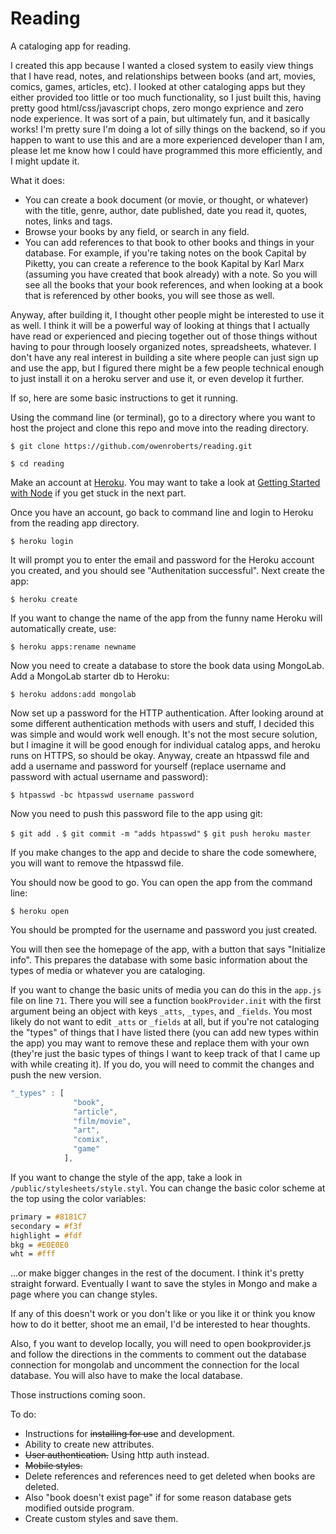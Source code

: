 Reading
=======

A cataloging app for reading.

I created this app because I wanted a closed system to easily view things that I have read, notes, and relationships between books (and art, movies, comics, games, articles, etc).  I looked at other cataloging apps but they either provided too little or too much functionality, so I just built this, having pretty good html/css/javascript chops, zero mongo exprience and zero node experience.  It was sort of a pain, but ultimately fun, and it basically works!  I'm pretty sure I'm doing a lot of silly things on the backend, so if you happen to want to use this and are a more experienced developer than I am, please let me know how I could have programmed this more efficiently, and I might update it.  

What it does:
- You can create a book document (or movie, or thought, or whatever) with the title, genre, author, date published, date you read it, quotes, notes, links and tags.
- Browse your books by any field, or search in any field.
- You can add references to that book to other books and things in your database.  For example, if you're taking notes on the book Capital by Piketty, you can create a reference to the book Kapital by Karl Marx (assuming you have created that book already) with a note.  So you will see all the books that your book references, and when looking at a book that is referenced by other books, you will see those as well.

Anyway, after building it, I thought other people might be interested to use it as well.  I think it will be a powerful way of looking at things that I actually have read or experienced and piecing together out of those things without having to pour through loosely organized notes, spreadsheets, whatever.  I don't have any real interest in building a site where people can just sign up and use the app, but I figured there might be a few people technical enough to just install it on a heroku server and use it, or even develop it further.

If so, here are some basic instructions to get it running.



Using the command line (or terminal), go to a directory where you want to host the project and clone this repo and move into the reading directory.

`$ git clone https://github.com/owenroberts/reading.git`

`$ cd reading`

Make an account at [Heroku](https://www.heroku.com/).  You may want to take a look at [Getting Started with Node](https://devcenter.heroku.com/articles/getting-started-with-nodejs#introduction) if you get stuck in the next part.

Once you have an account, go back to command line and login to Heroku from the reading app directory.

`$ heroku login`

It will prompt you to enter the email and password for the Heroku account you created, and you should see "Authenitation successful".  Next create the app:

`$ heroku create`

If you want to change the name of the app from the funny name Heroku will automatically create, use:

`$ heroku apps:rename newname`

Now you need to create a database to store the book data using MongoLab.  Add a MongoLab starter db to Heroku:

`$ heroku addons:add mongolab`

Now set up a password for the HTTP authentication.  After looking around at some different authentication methods with users and stuff, I decided this was simple and would work well enough.  It's not the most secure solution, but I imagine it will be good enough for individual catalog apps, and heroku runs on HTTPS, so should be okay.  Anyway, create an htpasswd file and add a username and password for yourself (replace username and password with actual username and password):

`$ htpasswd -bc htpasswd username password`

Now you need to push this password file to the app using git:

`$ git add .`
`$ git commit -m "adds htpasswd"`
`$ git push heroku master`

If you make changes to the app and decide to share the code somewhere, you will want to remove the htpasswd file.

You should now be good to go.  You can open the app from the command line:

`$ heroku open`

You should be prompted for the username and password you just created.

You will then see the homepage of the app, with a button that says "Initialize info".  This prepares the database with some basic information about the types of media or whatever you are cataloging. 

If you want to change the basic units of media you can do this in the `app.js` file on line `71`.  There you will see a function `bookProvider.init` with the first argument being an object with keys `_atts`, `_types`, and `_fields`.  You most likely do not want to edit `_atts` or `_fields` at all, but if you're not cataloging the "types" of things that I have listed there (you can add new types within the app) you may want to remove these and replace them with your own (they're just the basic types of things I want to keep track of that I came up with while creating it).  If you do, you will need to commit the changes and push the new version.

```javascript
"_types" : [
              "book",
              "article",
              "film/movie",
              "art",
              "comix",
              "game"
            ],
```

If you want to change the style of the app, take a look in `/public/stylesheets/style.styl`.  You can change the basic color scheme at the top using the color variables:

```css
primary = #8181C7
secondary = #f3f
highlight = #fdf
bkg = #E0E0E0
wht = #fff
```
...or make bigger changes in the rest of the document.  I think it's pretty straight forward.  Eventually I want to save the styles in Mongo and make a page where you can change styles.

If any of this doesn't work or you don't like or you like it or think you know how to do it better, shoot me an email, I'd be interested to hear thoughts.

Also, f you want to develop locally, you will need to open bookprovider.js and follow the directions in the comments to comment out the database connection for mongolab and uncomment the connection for the local database.  You will also have to make the local database.

Those instructions coming soon.

To do:
- Instructions for ~~installing for use~~ and development.
- Ability to create new attributes.
- ~~User authentication.~~ Using http auth instead.
- ~~Mobile styles.~~
- Delete references and references need to get deleted when books are deleted.
- Also "book doesn't exist page" if for some reason database gets modified outside program.
- Create custom styles and save them.
